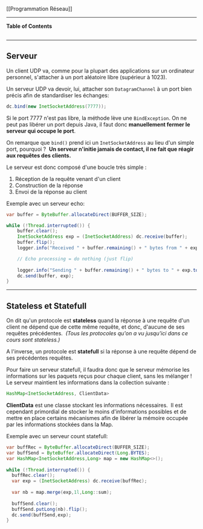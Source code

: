 [[Programmation Réseau]]

****
**Table of Contents**
```table-of-contents
```

****
## Serveur

Un client UDP va, comme pour la plupart des applications sur un ordinateur personnel, s'attacher à un port aléatoire libre (supérieur à 1023).  

Un serveur UDP va devoir, lui, attacher son `DatagramChannel` à un port bien précis afin de standardiser les échanges:
```java
dc.bind(new InetSocketAddress(7777));
```

Si le port 7777 n'est pas libre, la méthode lève une `BindException`. On ne peut pas libérer un port depuis Java, il faut donc **manuellement fermer le serveur qui occupe le port**.


On remarque que `bind()` prend ici un `InetSocketAddress` au lieu d'un simple port, pourquoi ? 
**Un serveur n'initie jamais de contact, il ne fait que réagir aux requêtes des clients.**

Le serveur est donc composé d'une boucle très simple : 
1. Réception de la requête venant d'un client 
2. Construction de la réponse 
3. Envoi de la réponse au client


Exemple avec un serveur echo:
```java
var buffer = ByteBuffer.allocateDirect(BUFFER_SIZE);

while (!Thread.interrupted()) {
    buffer.clear();
    InetSocketAddress exp = (InetSocketAddress) dc.receive(buffer);
    buffer.flip();
    logger.info("Received " + buffer.remaining() + " bytes from " + exp.toString());

    // Echo processing = do nothing (just flip)
    
    logger.info("Sending " + buffer.remaining() + " bytes to " + exp.toString());
    dc.send(buffer, exp);
}
```


****
## Stateless et Statefull

On dit qu'un protocole est **stateless** quand la réponse à une requête d'un client ne dépend que de cette même requête, et donc, d'aucune de ses requêtes précédentes. 
*(Tous les protocoles qu'on a vu jusqu'ici dans ce cours sont stateless.)*

A l'inverse, un protocole est **statefull** si la réponse à une requête dépend de ses précédentes requêtes.


Pour faire un serveur statefull, il faudra donc que le serveur mémorise les informations sur les paquets reçus pour chaque client, sans les mélanger ! 
Le serveur maintient les informations dans la collection suivante : 
```java
HashMap<InetSocketAddress, ClientData>
```

**ClientData** est une classe stockant les informations nécessaires. 
Il est cependant primordial de stocker le moins d'informations possibles et de mettre en place certains mécanismes afin de libérer la mémoire occupée par les informations stockées dans la Map.


Exemple avec un serveur count statefull:
```java
var buffRec = ByteBuffer.allocateDirect(BUFFER_SIZE);
var buffSend = ByteBuffer.allocateDirect(Long.BYTES);
var HashMap<InetSocketAddress,Long> map = new HashMap<>();
             
while (!Thread.interrupted()) {
  buffRec.clear();
  var exp = (InetSocketAddress) dc.receive(buffRec);
     
  var nb = map.merge(exp,1l,Long::sum);	
             
  buffSend.clear();
  buffSend.putLong(nb).flip();
  dc.send(buffSend,exp);
}
```


